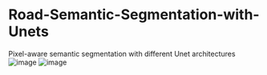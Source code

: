 # Road-Semantic-Segmentation-with-Unets
Pixel-aware semantic segmentation with different Unet architectures
![image](https://github.com/DavidAlexanderMoe/Road-Semantic-Segmentation-with-Unets/assets/122370567/90402a2a-9f9e-43b2-beef-79c8b460fdc4)
![image](https://github.com/DavidAlexanderMoe/Road-Semantic-Segmentation-with-Unets/assets/122370567/1b66e3e3-f177-4659-bf12-4bfc97e2d64f)



